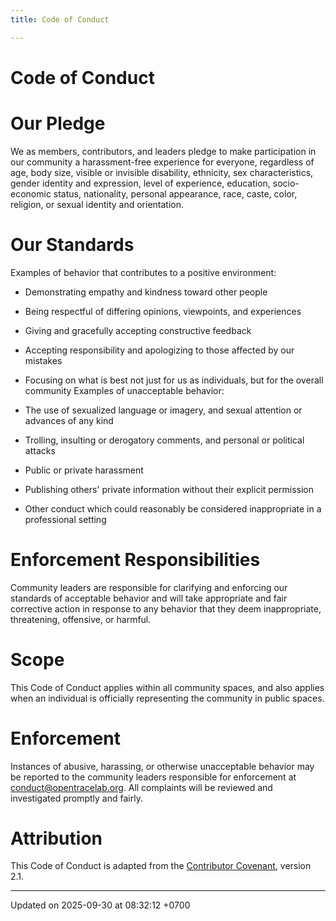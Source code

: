```yaml
---
title: Code of Conduct

---
```


# Code of Conduct




# Our Pledge

We as members, contributors, and leaders pledge to make participation in our community a harassment-free experience for everyone, regardless of age, body size, visible or invisible disability, ethnicity, sex characteristics, gender identity and expression, level of experience, education, socio-economic status, nationality, personal appearance, race, caste, color, religion, or sexual identity and orientation.


# Our Standards

Examples of behavior that contributes to a positive environment:



* Demonstrating empathy and kindness toward other people
* Being respectful of differing opinions, viewpoints, and experiences
* Giving and gracefully accepting constructive feedback
* Accepting responsibility and apologizing to those affected by our mistakes
* Focusing on what is best not just for us as individuals, but for the overall community
Examples of unacceptable behavior:



* The use of sexualized language or imagery, and sexual attention or advances of any kind
* Trolling, insulting or derogatory comments, and personal or political attacks
* Public or private harassment
* Publishing others' private information without their explicit permission
* Other conduct which could reasonably be considered inappropriate in a professional setting

# Enforcement Responsibilities

Community leaders are responsible for clarifying and enforcing our standards of acceptable behavior and will take appropriate and fair corrective action in response to any behavior that they deem inappropriate, threatening, offensive, or harmful.


# Scope

This Code of Conduct applies within all community spaces, and also applies when an individual is officially representing the community in public spaces.


# Enforcement

Instances of abusive, harassing, or otherwise unacceptable behavior may be reported to the community leaders responsible for enforcement at [conduct@opentracelab.org](mailto:conduct@opentracelab.org). All complaints will be reviewed and investigated promptly and fairly.


# Attribution

This Code of Conduct is adapted from the [Contributor Covenant](https://www.contributor-covenant.org/), version 2.1. 

-------------------------------

Updated on 2025-09-30 at 08:32:12 +0700

